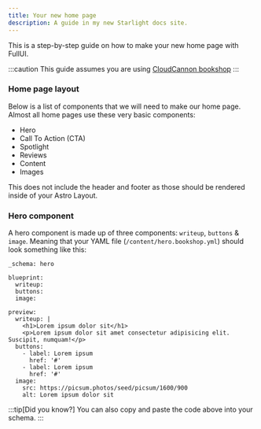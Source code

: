 ```yaml
---
title: Your new home page
description: A guide in my new Starlight docs site.
---
```


This is a step-by-step guide on how to make your new home page with FullUI.

:::caution
This guide assumes you are using [CloudCannon bookshop](https://github.com/CloudCannon/bookshop)
:::

### Home page layout

Below is a list of components that we will need to make our home page. Almost all home pages use these very basic components:

- Hero
- Call To Action (CTA)
- Spotlight
- Reviews
- Content
- Images

This does not include the header and footer as those should be rendered inside of your Astro Layout.

### Hero component

A hero component is made up of three components: `writeup`, `buttons` & `image`. Meaning that your YAML file (`/content/hero.bookshop.yml`) should look something like this:

```
_schema: hero

blueprint:
  writeup:
  buttons:
  image:

preview:
  writeup: |
    <h1>Lorem ipsum dolor sit</h1>
    <p>Lorem ipsum dolor sit amet consectetur adipisicing elit. Suscipit, numquam!</p>
  buttons:
    - label: Lorem ipsum
      href: '#'
    - label: Lorem ipsum
      href: '#'
  image:
    src: https://picsum.photos/seed/picsum/1600/900
    alt: Lorem ipsum dolor sit
```

:::tip[Did you know?]
You can also copy and paste the code above into your schema.
:::
